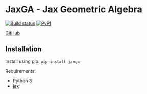 # JaxGA - Jax Geometric Algebra
[![Build status](https://github.com/RobinKa/jaxga/workflows/Build%20Test%20Publish/badge.svg)](https://github.com/RobinKa/jaxga/actions) [![PyPI](https://badge.fury.io/py/jaxga.svg)](https://badge.fury.io/py/jaxga)

[GitHub](https://github.com/RobinKa/jaxga)

## Installation
Install using pip: `pip install jaxga`

Requirements:
- Python 3
- [jax](https://github.com/google/jax)
